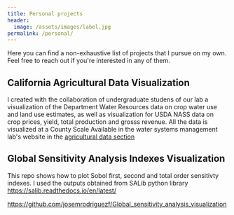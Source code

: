 ```yaml
---
title: Personal projects
header:
  image: /assets/images/label.jpg
permalink: /personal/
---
```


Here you can find a non-exhaustive list of projects that I pursue on my own. Feel free 
to reach out if you're interested in any of them.

## California Agricultural Data Visualization

I created with the collaboration of undergraduate studens of our lab a visualization of the Department Water Resources data on crop water use and land use estimates, as well as visualization for USDA NASS data on crop prices, yield, total production and grosss revenue. All the data is visualized at a County Scale Available in the water systems management lab's website in the [agricultural data section](https://wsm.ucmerced.edu/agricultural-data/)




## Global Sensitivity Analysis Indexes Visualization 

This repo shows how to plot Sobol first, second and total order sensitivty indexes. I used the outputs obtained from SALib python library https://salib.readthedocs.io/en/latest/ 

https://github.com/josemrodriguezf/Global_sensitivity_analysis_visualization






